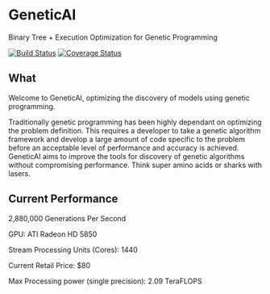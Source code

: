 GeneticAI
==================

Binary Tree + Execution Optimization for Genetic Programming

[![Build Status](https://travis-ci.org/NKYB/GeneticAI.png?branch=master)](https://travis-ci.org/NKYB/GeneticAI)
[![Coverage Status](https://coveralls.io/repos/NKYB/GeneticAI/badge.png)](https://coveralls.io/r/NKYB/GeneticAI)

## What

Welcome to GeneticAI, optimizing the discovery of models using genetic programming.

Traditionally genetic programming has been highly dependant on optimizing the problem definition.
This requires a developer to take a genetic algorithm framework and develop a large amount of code
specific to the problem before an acceptable level of performance and accuracy is achieved. 
GeneticAI aims to improve the tools for discovery of genetic algorithms without compromising 
performance. Think super amino acids or sharks with lasers.

## Current Performance 

2,880,000 Generations Per Second

GPU: ATI Radeon HD 5850

Stream Processing Units (Cores): 1440

Current Retail Price: $80

Max Processing power (single precision): 2.09 TeraFLOPS

